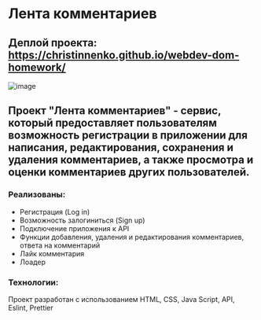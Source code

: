# Лента комментариев

## Деплой проекта: https://christinnenko.github.io/webdev-dom-homework/

![image](https://github.com/Christinnenko/comments_wall/assets/135636897/233243f6-e20e-485a-83a9-06119bf18e77)

## Проект "Лента комментариев" - сервис, который предоставляет пользователям возможность регистрации в приложении для написания, редактирования, сохранения и удаления комментариев, а также просмотра и оценки комментариев других пользователей.

### Реализованы:

- Регистрация (Log in)
- Возможность залогиниться (Sign up)
- Подключение приложения к API 
- Функции добавления, удаления и редактирования комментариев, ответа на комментарий
- Лайк комментария
- Лоадер

### Технологии:
Проект разработан с использованием HTML, CSS, Java Script, API, Eslint, Prettier


